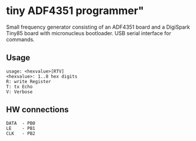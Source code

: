 # tiny ADF4351 programmer"


Small frequency generator consisting of an ADF4351 board and a DigiSpark Tiny85 board
with micronucleus bootloader. USB serial interface for commands.

## Usage
```
usage: <hexvalue>[RTV]
<hexvalue>: 1..8 hex digits
R: write Register
T: tx Echo
V: Verbose
```

## HW connections
```
DATA  - PB0
LE    - PB1
CLK   - PB2
```
